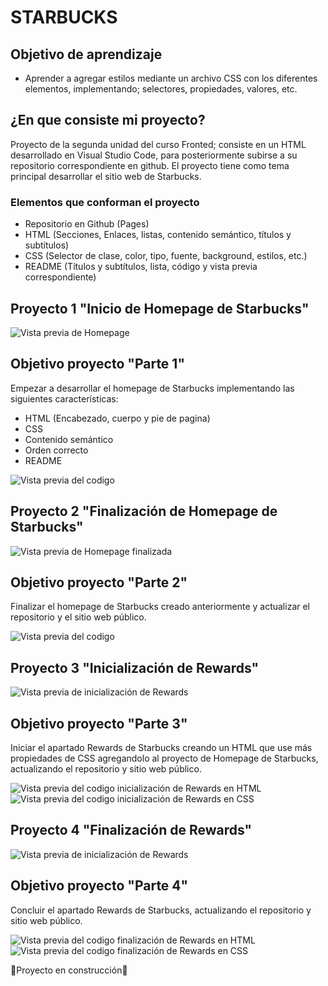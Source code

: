 # STARBUCKS

## Objetivo de aprendizaje 
* Aprender a agregar estilos mediante un archivo CSS con los diferentes elementos, implementando; selectores, propiedades, valores, etc.
  
## ¿En que consiste mi proyecto?
Proyecto de la segunda unidad del curso Fronted; consiste en un HTML desarrollado en Visual Studio Code, para posteriormente subirse a su repositorio correspondiente en github. El proyecto tiene como tema principal desarrollar el sitio web de Starbucks.

### Elementos que conforman el proyecto
* Repositorio en Github (Pages)
* HTML (Secciones, Enlaces, listas, contenido semántico, títulos y subtítulos)
* CSS (Selector de clase, color, tipo, fuente, background, estilos, etc.)
* README (Títulos y subtítulos, lista, código y vista previa correspondiente)
  
## Proyecto 1 "Inicio de Homepage de Starbucks"
![Vista previa de Homepage](https://subir-imagen.com/images/2024/12/08/sb.png)

## Objetivo proyecto "Parte 1"
Empezar a desarrollar el homepage de Starbucks implementando las siguientes características:
* HTML (Encabezado, cuerpo y pie de pagina)
* CSS
* Contenido semántico
* Orden correcto
* README
  
![Vista previa del codigo](https://subir-imagen.com/images/2024/12/08/image.png)

## Proyecto 2 "Finalización de Homepage de Starbucks"
![Vista previa de Homepage finalizada](https://subir-imagen.com/images/2024/12/09/image9cbbc615d5d6c20f.png)

## Objetivo proyecto "Parte 2"
Finalizar el homepage de Starbucks creado anteriormente y actualizar el repositorio y el sitio web público.

![Vista previa del codigo](https://subir-imagen.com/images/2024/12/09/image51ce1c2a26307bec.png)

## Proyecto 3 "Inicialización de Rewards"
![Vista previa de inicialización de Rewards](https://subir-imagen.com/images/2024/12/14/imageeeb89f3647e8ec79.png)

## Objetivo proyecto "Parte 3"
Iniciar el apartado Rewards de Starbucks creando un HTML que use más propiedades de CSS agregandolo al proyecto de Homepage de Starbucks, actualizando el repositorio y sitio web público.

![Vista previa del codigo inicialización de Rewards en HTML](https://subir-imagen.com/images/2024/12/14/image.png)
![Vista previa del codigo inicialización de Rewards en CSS](https://subir-imagen.com/images/2024/12/14/image1652edb51c9ff5c2.png)

## Proyecto 4 "Finalización de Rewards"
![Vista previa de inicialización de Rewards](https://subir-imagen.com/images/2024/12/15/image.png)

## Objetivo proyecto "Parte 4"
Concluir el apartado Rewards de Starbucks, actualizando el repositorio y sitio web público.

![Vista previa del codigo finalización de Rewards en HTML](https://subir-imagen.com/images/2024/12/15/imagef1797465483dabfb.png)
![Vista previa del codigo finalización de Rewards en CSS](https://subir-imagen.com/images/2024/12/15/image2e53085c4691eaed.png)

🚧Proyecto en construcción🚧
